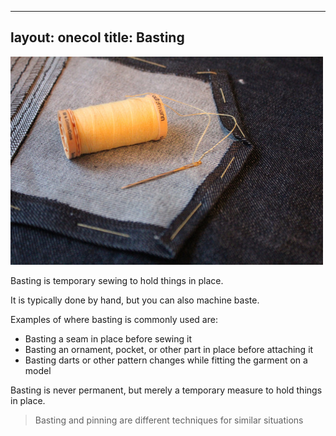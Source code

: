 ***

layout: onecol
title: Basting
--------------

![The shape of this denim back pocket is basted before the pocket is topstitched to the garment](basting.jpg)

Basting is temporary sewing to hold things in place.

It is typically done by hand, but you can also machine baste.

Examples of where basting is commonly used are:

*   Basting a seam in place before sewing it
*   Basting an ornament, pocket, or other part in place before attaching it
*   Basting darts or other pattern changes while fitting the garment on a model

Basting is never permanent, but merely a temporary measure to hold things in place.

> Basting and pinning are different techniques for similar situations
